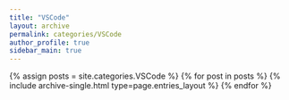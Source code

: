 ```yaml
---
title: "VSCode"
layout: archive
permalink: categories/VSCode
author_profile: true
sidebar_main: true
---
```



{% assign posts = site.categories.VSCode %}
{% for post in posts %} {% include archive-single.html type=page.entries_layout %} {% endfor %}
